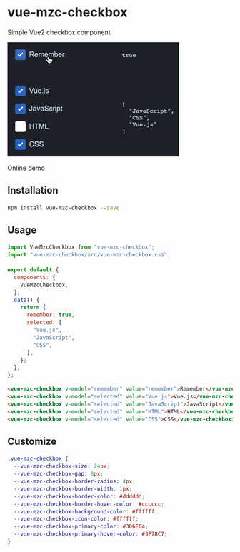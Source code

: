 # vue-mzc-checkbox
Simple Vue2 checkbox component

![](demo.gif)

[Online demo](https://codesandbox.io/s/cocky-rgb-9cm1k?file=/src/App.vue)

## Installation
```sh
npm install vue-mzc-checkbox --save
```

## Usage
```js
import VueMzcCheckbox from "vue-mzc-checkbox";
import "vue-mzc-checkbox/src/vue-mzc-checkbox.css";

export default {
  components: {
    VueMzcCheckbox,
  },
  data() {
    return {
      remember: true,
      selected: [
        "Vue.js",
        "JavaScript",
        "CSS",
      ],
    };
  },
};
```
```html
<vue-mzc-checkbox v-model="remember" value="remember">Remember</vue-mzc-checkbox>
<vue-mzc-checkbox v-model="selected" value="Vue.js">Vue.js</vue-mzc-checkbox>
<vue-mzc-checkbox v-model="selected" value="JavaScript">JavaScript</vue-mzc-checkbox>
<vue-mzc-checkbox v-model="selected" value="HTML">HTML</vue-mzc-checkbox>
<vue-mzc-checkbox v-model="selected" value="CSS">CSS</vue-mzc-checkbox>
```
## Customize
```css
.vue-mzc-checkbox {
  --vue-mzc-checkbox-size: 24px;
  --vue-mzc-checkbox-gap: 8px;
  --vue-mzc-checkbox-border-radius: 4px;
  --vue-mzc-checkbox-border-width: 1px;
  --vue-mzc-checkbox-border-color: #dddddd;
  --vue-mzc-checkbox-border-hover-color: #cccccc;
  --vue-mzc-checkbox-background-color: #ffffff;
  --vue-mzc-checkbox-icon-color: #ffffff;
  --vue-mzc-checkbox-primary-color: #306EC4;
  --vue-mzc-checkbox-primary-hover-color: #3F78C7;
}
```
